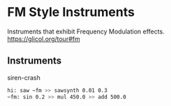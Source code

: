 # FM Style Instruments
Instruments that exhibit Frequency Modulation effects. https://glicol.org/tour#fm

## Instruments

siren-crash
```sh
hi: saw ~fm >> sawsynth 0.01 0.3
~fm: sin 0.2 >> mul 450.0 >> add 500.0
```
